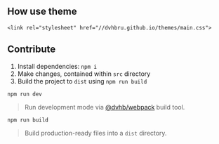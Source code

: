 ## How use theme

```
<link rel="stylesheet" href="//dvhbru.github.io/themes/main.css">
```

## Contribute

1. Install dependencies: `npm i`
2. Make changes, contained within `src` directory
3. Build the project to `dist` using `npm run build`

`npm run dev`

> Run development mode via [@dvhb/webpack](https://github.com/dvhbru/webpack) build tool.

`npm run build`

> Build production-ready files into a `dist` directory.
